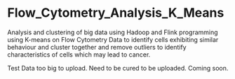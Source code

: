# Flow_Cytometry_Analysis_K_Means
Analysis and clustering of big data using Hadoop and Flink programming using K-means on Flow Cytometry Data to identify cells exhibiting similar behaviour and cluster together and remove outliers to identify characteristics of cells which may lead to cancer.

Test Data too big to upload. Need to be cured to be uploaded. Coming soon.
